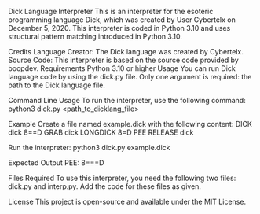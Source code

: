 Dick Language Interpreter
This is an interpreter for the esoteric programming language Dick, which was created by User Cybertelx on December 5, 2020. This interpreter is coded in Python 3.10 and uses structural pattern matching introduced in Python 3.10.

Credits
Language Creator: The Dick language was created by Cybertelx.
Source Code: This interpreter is based on the source code provided by boopdev.
Requirements
Python 3.10 or higher
Usage
You can run Dick language code by using the dick.py file. Only one argument is required: the path to the Dick language file.

Command Line Usage
To run the interpreter, use the following command:
python3 dick.py <path_to_dicklang_file>

Example
Create a file named example.dick with the following content:
DICK dick 8==D
GRAB dick
LONGDICK 8=D
PEE
RELEASE dick

Run the interpreter:
python3 dick.py example.dick

Expected Output
PEE: 8===D

Files Required
To use this interpreter, you need the following two files: dick.py and interp.py. Add the code for these files as given.

License
This project is open-source and available under the MIT License.


